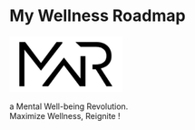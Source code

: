 # My Wellness Roadmap

<img src="Logo/mini_tr_logo.png" width="200">

a Mental Well-being Revolution.\
Maximize Wellness, Reignite !
